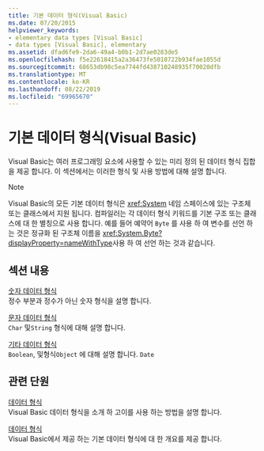 ```yaml
---
title: 기본 데이터 형식(Visual Basic)
ms.date: 07/20/2015
helpviewer_keywords:
- elementary data types [Visual Basic]
- data types [Visual Basic], elementary
ms.assetid: dfad6fe9-2da6-49a4-b0b1-2d7ae0283de5
ms.openlocfilehash: f5e22618415a2a36473fe5010722b934fae1055d
ms.sourcegitcommit: 68653db98c5ea7744fd438710248935f70020dfb
ms.translationtype: MT
ms.contentlocale: ko-KR
ms.lasthandoff: 08/22/2019
ms.locfileid: "69965670"
---
```

# <a name="elementary-data-types-visual-basic"></a>기본 데이터 형식(Visual Basic)
Visual Basic는 여러 프로그래밍 요소에 사용할 수 있는 미리 정의 된 데이터 형식 집합을 제공 합니다. 이 섹션에서는 이러한 형식 및 사용 방법에 대해 설명 합니다.  
  
> [!NOTE]
> Visual Basic의 모든 기본 데이터 형식은 <xref:System> 네임 스페이스에 있는 구조체 또는 클래스에서 지원 됩니다. 컴파일러는 각 데이터 형식 키워드를 기본 구조 또는 클래스에 대 한 별칭으로 사용 합니다. 예를 들어 예약어 `Byte` 를 사용 하 여 변수를 선언 하는 것은 정규화 된 구조체 이름을 <xref:System.Byte?displayProperty=nameWithType>사용 하 여 선언 하는 것과 같습니다.  
  
## <a name="in-this-section"></a>섹션 내용  
 [숫자 데이터 형식](../../../../visual-basic/programming-guide/language-features/data-types/numeric-data-types.md)  
 정수 부분과 정수가 아닌 숫자 형식을 설명 합니다.  
  
 [문자 데이터 형식](../../../../visual-basic/programming-guide/language-features/data-types/character-data-types.md)  
 `Char` 및`String` 형식에 대해 설명 합니다.  
  
 [기타 데이터 형식](../../../../visual-basic/programming-guide/language-features/data-types/miscellaneous-data-types.md)  
 `Boolean`, 및형식`Object` 에 대해 설명 합니다. `Date`  
  
## <a name="related-sections"></a>관련 단원  
 [데이터 형식](../../../../visual-basic/programming-guide/language-features/data-types/index.md)  
 Visual Basic 데이터 형식을 소개 하 고이를 사용 하는 방법을 설명 합니다.  
  
 [데이터 형식](../../../../visual-basic/language-reference/data-types/index.md)  
 Visual Basic에서 제공 하는 기본 데이터 형식에 대 한 개요를 제공 합니다.
